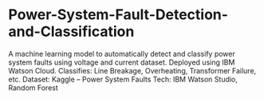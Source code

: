 # Power-System-Fault-Detection-and-Classification
A machine learning model to automatically detect and classify power system faults using voltage and current dataset. Deployed using IBM Watson Cloud. Classifies: Line Breakage, Overheating, Transformer Failure, etc.  Dataset: Kaggle – Power System Faults  Tech: IBM Watson Studio, Random Forest
